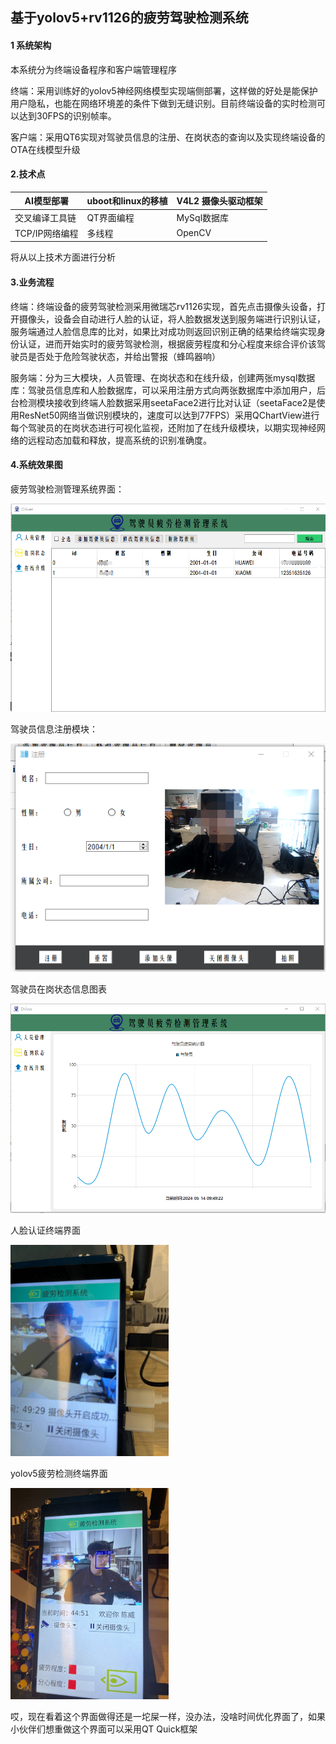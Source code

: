 ## 基于yolov5+rv1126的疲劳驾驶检测系统

#### 1 系统架构

本系统分为终端设备程序和客户端管理程序

终端：采用训练好的yolov5神经网络模型实现端侧部署，这样做的好处是能保护用户隐私，也能在网络环境差的条件下做到无缝识别。目前终端设备的实时检测可以达到30FPS的识别帧率。

客户端：采用QT6实现对驾驶员信息的注册、在岗状态的查询以及实现终端设备的OTA在线模型升级

#### 2.技术点

| AI模型部署     | uboot和linux的移植 | V4L2 摄像头驱动框架 |
| -------------- | ------------------ | ------------------- |
| 交叉编译工具链 | QT界面编程         | MySql数据库         |
| TCP/IP网络编程 | 多线程             | OpenCV              |

将从以上技术方面进行分析

#### 3.业务流程

终端：终端设备的疲劳驾驶检测采用微瑞芯rv1126实现，首先点击摄像头设备，打开摄像头，设备会自动进行人脸的认证，将人脸数据发送到服务端进行识别认证，服务端通过人脸信息库的比对，如果比对成功则返回识别正确的结果给终端实现身份认证，进而开始实时的疲劳驾驶检测，根据疲劳程度和分心程度来综合评价该驾驶员是否处于危险驾驶状态，并给出警报（蜂鸣器响）

服务端：分为三大模块，人员管理、在岗状态和在线升级，创建两张mysql数据库：驾驶员信息库和人脸数据库，可以采用注册方式向两张数据库中添加用户，后台检测模块接收到终端人脸数据采用seetaFace2进行比对认证（seetaFace2是使用ResNet50网络当做识别模块的，速度可以达到77FPS）采用QChartView进行每个驾驶员的在岗状态进行可视化监视，还附加了在线升级模块，以期实现神经网络的远程动态加载和释放，提高系统的识别准确度。

#### 4.系统效果图

疲劳驾驶检测管理系统界面：

![mainUI](README.assets/mainUI.png)

驾驶员信息注册模块：

![register](README.assets/register.png)

驾驶员在岗状态信息图表

![status](README.assets/status.png)

人脸认证终端界面

<img src="README.assets/facedetect.jpg" alt="facedetect" style="zoom: 33%;" />

yolov5疲劳检测终端界面

<img src="README.assets/FD.jpg" alt="FD" style="zoom:33%;" />

哎，现在看着这个界面做得还是一坨屎一样，没办法，没啥时间优化界面了，如果小伙伴们想重做这个界面可以采用QT Quick框架